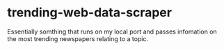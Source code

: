 # trending-web-data-scraper
 Essentially somthing that runs on my local port and passes infomation on the most trending newspapers relating to a topic.
